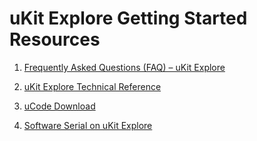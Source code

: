 # uKit Explore Getting Started Resources


1. [Frequently Asked Questions (FAQ) – uKit Explore ](https://sjcosmofuture-my.sharepoint.com/:w:/p/vincentkok/EcfC_iE-tFlIn7-EDFWMAZABNrmz9spf2pOyToadMXqLrg?e=Ujgg7X)

2. [uKit Explore Technical Reference](https://ubtechedu.gitbook.io/ukit-explore/v/english/)

3. [uCode Download](http://www.ubtechedu.com/global/down_cat-1.html)

4. [Software Serial on uKit Explore](https://github.com/VincentK16/uKit-Explore-Getting-Started-Resources/blob/main/Software%20Serial%20on%20uKit%20Explore.pdf)
